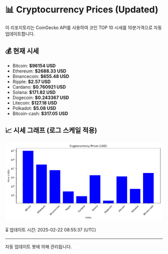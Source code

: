 
# 📊 Cryptocurrency Prices (Updated)

이 리포지토리는 CoinGecko API를 사용하여 코인 TOP 10 시세를 10분가격으로 자동 업데이트합니다.

## 💰 현재 시세
- Bitcoin: **$96154 USD**
- Ethereum: **$2688.33 USD**
- Binancecoin: **$655.48 USD**
- Ripple: **$2.57 USD**
- Cardano: **$0.760921 USD**
- Solana: **$171.82 USD**
- Dogecoin: **$0.243367 USD**
- Litecoin: **$127.18 USD**
- Polkadot: **$5.08 USD**
- Bitcoin-cash: **$317.05 USD**

## 📈 시세 그래프 (로그 스케일 적용)
![Crypto Prices](crypto_prices.png)

⏳ 업데이트 시간: 2025-02-22 08:55:37 (UTC)

---
자동 업데이트 봇에 의해 관리됩니다.
